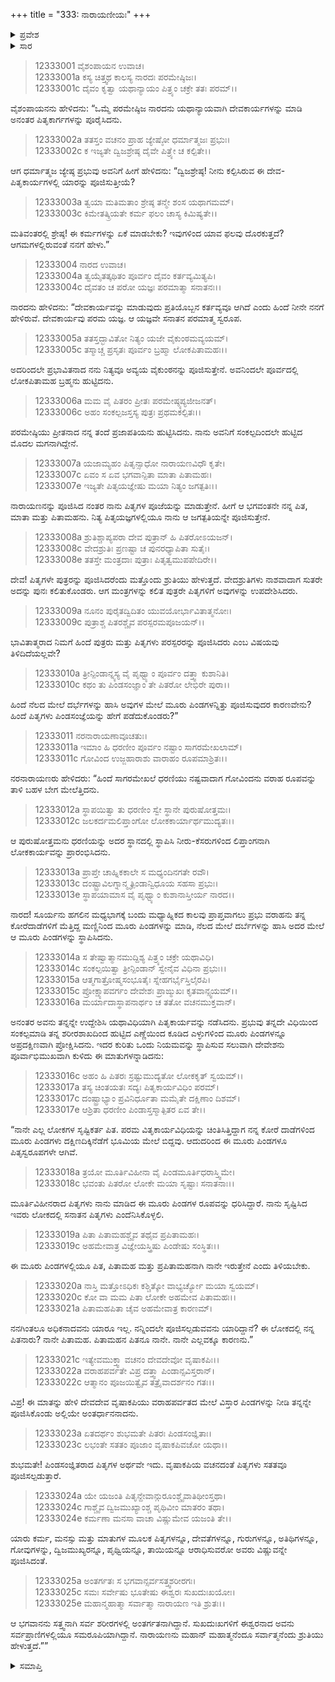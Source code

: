 +++
title = "333: ನಾರಾಯಣೀಯಃ"
+++

<details><summary>ಪ್ರವೇಶ</summary>


।।   ಓಂ ಓಂ ನಮೋ ನಾರಾಯಣಾಯ।।   ಶ್ರೀ ವೇದವ್ಯಾಸಾಯ ನಮಃ ।।

ಶ್ರೀ ಕೃಷ್ಣದ್ವೈಪಾಯನ ವೇದವ್ಯಾಸ ವಿರಚಿತ  

**ಶ್ರೀ ಮಹಾಭಾರತ**

**ಶಾಂತಿ ಪರ್ವ**

**ಮೋಕ್ಷಧರ್ಮ ಪರ್ವ**

**ಅಧ್ಯಾಯ 333**


</details>

<details><summary>ಸಾರ</summary>

ನರನಾರಾಯಣರು ನಾರದನಿಗೆ ವರಾಹಸ್ವಾಮಿಯು ಪಿತೃಪೂಜೆಯ ನಿಯಮವನ್ನು ಸ್ಥಾಪಿಸಿದುದರ ಕುರಿತು ಹೇಳಿದುದು (1-25).


</details>


> 12333001 ವೈಶಂಪಾಯನ ಉವಾಚ।  
12333001a ಕಸ್ಯ ಚಿತ್ತ್ವಥ ಕಾಲಸ್ಯ ನಾರದಃ ಪರಮೇಷ್ಠಿಜಃ।  
12333001c ದೈವಂ ಕೃತ್ವಾ ಯಥಾನ್ಯಾಯಂ ಪಿತ್ರ್ಯಂ ಚಕ್ರೇ ತತಃ ಪರಮ್।।

ವೈಶಂಪಾಯನನು ಹೇಳಿದನು: “ಒಮ್ಮೆ ಪರಮೇಷ್ಠಿಜ ನಾರದನು ಯಥಾನ್ಯಾಯವಾಗಿ ದೇವಕಾರ್ಯಗಳನ್ನು ಮಾಡಿ ಅನಂತರ ಪಿತೃಕಾರ್ಗಗಳನ್ನು ಪೂರೈಸಿದನು.

> 12333002a ತತಸ್ತಂ ವಚನಂ ಪ್ರಾಹ ಜ್ಯೇಷ್ಠೋ ಧರ್ಮಾತ್ಮಜಃ ಪ್ರಭುಃ।  
12333002c ಕ ಇಜ್ಯತೇ ದ್ವಿಜಶ್ರೇಷ್ಠ ದೈವೇ ಪಿತ್ರ್ಯೇ ಚ ಕಲ್ಪಿತೇ।।

ಆಗ ಧರ್ಮಾತ್ಮಜ ಜ್ಯೇಷ್ಠ ಪ್ರಭುವು ಅವನಿಗೆ ಹೀಗೆ ಹೇಳಿದನು: “ದ್ವಿಜಶ್ರೇಷ್ಠ! ನೀನು ಕಲ್ಪಿಸಿರುವ ಈ ದೇವ-ಪಿತೃಕಾರ್ಯಗಳಲ್ಲಿ ಯಾರನ್ನು ಪೂಜಿಸುತ್ತೀಯೆ?

> 12333003a ತ್ವಯಾ ಮತಿಮತಾಂ ಶ್ರೇಷ್ಠ ತನ್ಮೇ ಶಂಸ ಯಥಾಗಮಮ್।  
12333003c ಕಿಮೇತತ್ಕ್ರಿಯತೇ ಕರ್ಮ ಫಲಂ ಚಾಸ್ಯ ಕಿಮಿಷ್ಯತೇ।।

ಮತಿವಂತರಲ್ಲಿ ಶ್ರೇಷ್ಠ! ಈ ಕರ್ಮಗಳನ್ನು ಏಕೆ ಮಾಡಬೇಕು? ಇವುಗಳಿಂದ ಯಾವ ಫಲವು ದೊರಕುತ್ತದೆ? ಆಗಮಗಳಲ್ಲಿರುವಂತೆ ನನಗೆ ಹೇಳು.”

> 12333004 ನಾರದ ಉವಾಚ।  
12333004a ತ್ವಯೈತತ್ಕಥಿತಂ ಪೂರ್ವಂ ದೈವಂ ಕರ್ತವ್ಯಮಿತ್ಯಪಿ।  
12333004c ದೈವತಂ ಚ ಪರೋ ಯಜ್ಞಃ ಪರಮಾತ್ಮಾ ಸನಾತನಃ।।

ನಾರದನು ಹೇಳಿದನು: “ದೇವಕಾರ್ಯವನ್ನು ಮಾಡುವುದು ಪ್ರತಿಯೊಬ್ಬನ ಕರ್ತವ್ಯವೂ ಆಗಿದೆ ಎಂದು ಹಿಂದೆ ನೀನೇ ನನಗೆ ಹೇಳಿರುವೆ. ದೇವಕಾರ್ಯವು ಪರಮ ಯಜ್ಞ. ಆ ಯಜ್ಞವೇ ಸನಾತನ ಪರಮಾತ್ಮ ಸ್ವರೂಪ.

> 12333005a ತತಸ್ತದ್ಭಾವಿತೋ ನಿತ್ಯಂ ಯಜೇ ವೈಕುಂಠಮವ್ಯಯಮ್।  
12333005c ತಸ್ಮಾಚ್ಚ ಪ್ರಸೃತಃ ಪೂರ್ವಂ ಬ್ರಹ್ಮಾ ಲೋಕಪಿತಾಮಹಃ।।

ಅದರಿಂದಲೇ ಪ್ರಭಾವಿತನಾದ ನನು ನಿತ್ಯವೂ ಅವ್ಯಯ ವೈಕುಂಠನನ್ನು ಪೂಜಿಸುತ್ತೇನೆ. ಅವನಿಂದಲೇ ಪೂರ್ವದಲ್ಲಿ ಲೋಕಪಿತಾಮಹ ಬ್ರಹ್ಮನು ಹುಟ್ಟಿದನು.

> 12333006a ಮಮ ವೈ ಪಿತರಂ ಪ್ರೀತಃ ಪರಮೇಷ್ಠ್ಯಪ್ಯಜೀಜನತ್।  
12333006c ಅಹಂ ಸಂಕಲ್ಪಜಸ್ತಸ್ಯ ಪುತ್ರಃ ಪ್ರಥಮಕಲ್ಪಿತಃ।।

ಪರಮೇಷ್ಠಿಯು ಪ್ರೀತನಾದ ನನ್ನ ತಂದೆ ಪ್ರಜಾಪತಿಯನು ಹುಟ್ಟಿಸಿದನು. ನಾನು ಅವನಿಗೆ ಸಂಕಲ್ಪದಿಂದಲೇ ಹುಟ್ಟಿದ ಮೊದಲ ಮಗನಾಗಿದ್ದೇನೆ.

> 12333007a ಯಜಾಮ್ಯಹಂ ಪಿತೃನ್ಸಾಧೋ ನಾರಾಯಣವಿಧೌ ಕೃತೇ।  
12333007c ಏವಂ ಸ ಏವ ಭಗವಾನ್ಪಿತಾ ಮಾತಾ ಪಿತಾಮಹಃ।  
12333007e ಇಜ್ಯತೇ ಪಿತೃಯಜ್ಞೇಷು ಮಯಾ ನಿತ್ಯಂ ಜಗತ್ಪತಿಃ।।

ನಾರಾಯಣನನ್ನು ಪೂಜಿಸಿದ ನಂತರ ನಾನು ಪಿತೃಗಳ ಪೂಜೆಯನ್ನು ಮಾಡುತ್ತೇನೆ. ಹೀಗೆ ಆ ಭಗವಂತನೇ ನನ್ನ ಪಿತ, ಮಾತಾ ಮತ್ತು ಪಿತಾಮಹನು. ನಿತ್ಯ ಪಿತೃಯಜ್ಞಗಳಲ್ಲಿಯೂ ನಾನು ಆ ಜಗತ್ಪತಿಯನ್ನೇ ಪೂಜಿಸುತ್ತೇನೆ.

> 12333008a ಶ್ರುತಿಶ್ಚಾಪ್ಯಪರಾ ದೇವ ಪುತ್ರಾನ್ ಹಿ ಪಿತರೋಽಯಜನ್।  
12333008c ವೇದಶ್ರುತಿಃ ಪ್ರಣಷ್ಟಾ ಚ ಪುನರಧ್ಯಾಪಿತಾ ಸುತೈಃ।  
12333008e ತತಸ್ತೇ ಮಂತ್ರದಾಃ ಪುತ್ರಾಃ ಪಿತೃತ್ವಮುಪಪೇದಿರೇ।।

ದೇವ! ಪಿತೃಗಳೇ ಪುತ್ರರನ್ನು ಪೂಜಿಸಿದರೆಂದು ಮತ್ತೊಂದು ಶ್ರುತಿಯು ಹೇಳುತ್ತದೆ. ವೇದಶ್ರುತಿಗಳು ನಾಶವಾದಾಗ ಸುತರೇ ಅದನ್ನು ಪುನಃ ಕಲಿತುಕೊಂಡರು. ಆಗ ಮಂತ್ರಗಳನ್ನು ಕಲಿತ ಪುತ್ರರೇ ಪಿತೃಗಳಿಗೆ ಅವುಗಳನ್ನು ಉಪದೇಶಿಸಿದರು.

> 12333009a ನೂನಂ ಪುರೈತದ್ವಿದಿತಂ ಯುವಯೋರ್ಭಾವಿತಾತ್ಮನೋಃ।  
12333009c ಪುತ್ರಾಶ್ಚ ಪಿತರಶ್ಚೈವ ಪರಸ್ಪರಮಪೂಜಯನ್।।

ಭಾವಿತಾತ್ಮರಾದ ನಿಮಗೆ ಹಿಂದೆ ಪುತ್ರರು ಮತ್ತು ಪಿತೃಗಳು ಪರಸ್ಪರರನ್ನು ಪೂಜಿಸಿದರು ಎಂಬ ವಿಷಯವು ತಿಳಿದಿದೆಯಲ್ಲವೇ?

> 12333010a ತ್ರೀನ್ಪಿಂಡಾನ್ನ್ಯಸ್ಯ ವೈ ಪೃಥ್ವ್ಯಾಂ ಪೂರ್ವಂ ದತ್ತ್ವಾ ಕುಶಾನಿತಿ।  
12333010c ಕಥಂ ತು ಪಿಂಡಸಂಜ್ಞಾಂ ತೇ ಪಿತರೋ ಲೇಭಿರೇ ಪುರಾ।।

ಹಿಂದೆ ನೆಲದ ಮೇಲೆ ದರ್ಭೆಗಳನ್ನು ಹಾಸಿ ಅವುಗಳ ಮೇಲೆ ಮೂರು ಪಿಂಡಗಳನ್ನಿತ್ತು ಪೂಜಿಸುವುದರ ಕಾರಣವೇನು? ಹಿಂದೆ ಪಿತೃಗಳು ಪಿಂಡಸಂಜ್ಞೆಯನ್ನು ಹೇಗೆ ಪಡೆದುಕೊಂಡರು?”

> 12333011 ನರನಾರಾಯಣಾವೂಚತುಃ।  
12333011a ಇಮಾಂ ಹಿ ಧರಣೀಂ ಪೂರ್ವಂ ನಷ್ಟಾಂ ಸಾಗರಮೇಖಲಾಮ್।  
12333011c ಗೋವಿಂದ ಉಜ್ಜಹಾರಾಶು ವಾರಾಹಂ ರೂಪಮಾಶ್ರಿತಃ।।

ನರನಾರಾಯಣರು ಹೇಳಿದರು: “ಹಿಂದೆ ಸಾಗರಮೇಖಲೆ ಧರಣಿಯು ನಷ್ಟವಾದಾಗ ಗೋವಿಂದನು ವರಾಹ ರೂಪವನ್ನು ತಾಳಿ ಬಹಳ ಬೇಗ ಮೇಲೆತ್ತಿದನು.

> 12333012a ಸ್ಥಾಪಯಿತ್ವಾ ತು ಧರಣೀಂ ಸ್ವೇ ಸ್ಥಾನೇ ಪುರುಷೋತ್ತಮಃ।  
12333012c ಜಲಕರ್ದಮಲಿಪ್ತಾಂಗೋ ಲೋಕಕಾರ್ಯಾರ್ಥಮುದ್ಯತಃ।।

ಆ ಪುರುಷೋತ್ತಮನು ಧರಣಿಯನ್ನು ಅದರ ಸ್ಥಾನದಲ್ಲಿ ಸ್ಥಾಪಿಸಿ ನೀರು-ಕೆಸರುಗಳಿಂದ ಲಿಪ್ತಾಂಗನಾಗಿ ಲೋಕಕಾರ್ಯವನ್ನು ಪ್ರಾರಂಭಿಸಿದನು.

> 12333013a ಪ್ರಾಪ್ತೇ ಚಾಹ್ನಿಕಕಾಲೇ ಸ ಮಧ್ಯಂದಿನಗತೇ ರವೌ।  
12333013c ದಂಷ್ಟ್ರಾವಿಲಗ್ನಾನ್ಮೃತ್ಪಿಂಡಾನ್ವಿಧೂಯ ಸಹಸಾ ಪ್ರಭುಃ।  
12333013e ಸ್ಥಾಪಯಾಮಾಸ ವೈ ಪೃಥ್ವ್ಯಾಂ ಕುಶಾನಾಸ್ತೀರ್ಯ ನಾರದ।।

ನಾರದ! ಸೂರ್ಯನು ಹಗಲಿನ ಮಧ್ಯಭಾಗಕ್ಕೆ ಬಂದು ಮಧ್ಯಾಹ್ನಿಕದ ಕಾಲವು ಪ್ರಾಪ್ತವಾಗಲು ಪ್ರಭು ವರಾಹನು ತನ್ನ ಕೋರೆದಾಡೆಗಳಿಗೆ ಮೆತ್ತಿದ್ದ ಮಣ್ಣಿನಿಂದ ಮೂರು ಪಿಂಡಗಳನ್ನು ಮಾಡಿ, ನೆಲದ ಮೇಲೆ ದರ್ಬೆಗಳನ್ನು ಹಾಸಿ ಅದರ ಮೇಲೆ ಆ ಮೂರು ಪಿಂಡಗಳನ್ನು ಸ್ಥಾಪಿಸಿದನು.

> 12333014a ಸ ತೇಷ್ವಾತ್ಮಾನಮುದ್ದಿಶ್ಯ ಪಿತ್ರ್ಯಂ ಚಕ್ರೇ ಯಥಾವಿಧಿ।  
12333014c ಸಂಕಲ್ಪಯಿತ್ವಾ ತ್ರೀನ್ಪಿಂಡಾನ್ ಸ್ವೇನೈವ ವಿಧಿನಾ ಪ್ರಭುಃ।।  
12333015a ಆತ್ಮಗಾತ್ರೋಷ್ಮಸಂಭೂತೈಃ ಸ್ನೇಹಗರ್ಭೈಸ್ತಿಲೈರಪಿ।  
12333015c ಪ್ರೋಕ್ಷ್ಯಾಪವರ್ಗಂ ದೇವೇಶಃ ಪ್ರಾಙ್ಮುಖಃ ಕೃತವಾನ್ಸ್ವಯಮ್।।  
12333016a ಮರ್ಯಾದಾಸ್ಥಾಪನಾರ್ಥಂ ಚ ತತೋ ವಚನಮುಕ್ತವಾನ್।

ಅನಂತರ ಅವನು ತನ್ನನ್ನೇ ಉದ್ದೇಶಿಸಿ ಯಥಾವಿಧಿಯಾಗಿ ಪಿತೃಕಾರ್ಯವನ್ನು ನಡೆಸಿದನು. ಪ್ರಭುವು ತನ್ನದೇ ವಿಧಿಯಿಂದ ಸಂಕಲ್ಪಮಾಡಿ ತನ್ನ ಶರೀರಶಾಖದಿಂದ ಹುಟ್ಟಿದ ಎಣ್ಣೆಯಿಂದ ಕೂಡಿದ ಎಳ್ಳುಗಳಿಂದ ಮೂರು ಪಿಂಡಗಳನ್ನೂ ಅಪ್ರದಕ್ಷಿಣವಾಗಿ ಪ್ರೋಕ್ಷಿಸಿದನು. ಇದರ ಕುರಿತು ಒಂದು ನಿಯಮವನ್ನು ಸ್ಥಾಪಿಸುವ ಸಲುವಾಗಿ ದೇವೇಶನು ಪೂರ್ವಾಭಿಮುಖವಾಗಿ ಕುಳಿದು ಈ ಮಾತುಗಳನ್ನಾಡಿದನು:

> 12333016c ಅಹಂ ಹಿ ಪಿತರಃ ಸ್ರಷ್ಟುಮುದ್ಯತೋ ಲೋಕಕೃತ್ ಸ್ವಯಮ್।।  
12333017a ತಸ್ಯ ಚಿಂತಯತಃ ಸದ್ಯಃ ಪಿತೃಕಾರ್ಯವಿಧಿಂ ಪರಮ್।  
12333017c ದಂಷ್ಟ್ರಾಭ್ಯಾಂ ಪ್ರವಿನಿರ್ಧೂತಾ ಮಮೈತೇ ದಕ್ಷಿಣಾಂ ದಿಶಮ್।  
12333017e ಆಶ್ರಿತಾ ಧರಣೀಂ ಪಿಂಡಾಸ್ತಸ್ಮಾತ್ಪಿತರ ಏವ ತೇ।।

“ನಾನೇ ಎಲ್ಲ ಲೋಕಗಳ ಸೃಷ್ಟಿಕರ್ತ ಪಿತ. ಪರಮ ವಿತೃಕಾರ್ಯವಿಧಿಯನ್ನು ಚಿಂತಿಸಿತ್ತಿದ್ದಾಗ ನನ್ನ ಕೋರೆ ದಾಡೆಗಳಿಂದ ಮೂರು ಪಿಂಡಗಳು ದಕ್ಷಿಣದಿಕ್ಕಿನೆಡೆಗೆ ಭೂಮಿಯ ಮೇಲೆ ಬಿದ್ದವು. ಆದುದರಿಂದ ಈ ಮೂರು ಪಿಂಡಗಳೂ ಪಿತೃಸ್ವರೂಪಗಳೇ ಆಗಿವೆ.

> 12333018a ತ್ರಯೋ ಮೂರ್ತಿವಿಹೀನಾ ವೈ ಪಿಂಡಮೂರ್ತಿಧರಾಸ್ತ್ವಿಮೇ।  
12333018c ಭವಂತು ಪಿತರೋ ಲೋಕೇ ಮಯಾ ಸೃಷ್ಟಾಃ ಸನಾತನಾಃ।।

ಮೂರ್ತಿವಿಹೀನರಾದ ಪಿತೃಗಳು ನಾನು ಮಾಡಿದ ಈ ಮೂರು ಪಿಂಡಗಳ ರೂಪವನ್ನು ಧರಿಸಿದ್ದಾರೆ. ನಾನು ಸೃಷ್ಟಿಸಿದ ಇವರು ಲೋಕದಲ್ಲಿ ಸನಾತನ ಪಿತೃಗಳು ಎಂದೆನಿಸಿಕೊಳ್ಳಲಿ.

> 12333019a ಪಿತಾ ಪಿತಾಮಹಶ್ಚೈವ ತಥೈವ ಪ್ರಪಿತಾಮಹಃ।  
12333019c ಅಹಮೇವಾತ್ರ ವಿಜ್ಞೇಯಸ್ತ್ರಿಷು ಪಿಂಡೇಷು ಸಂಸ್ಥಿತಃ।।

ಈ ಮೂರು ಪಿಂಡಗಳಲ್ಲಿಯೂ ಪಿತ, ಪಿತಾಮಹ ಮತ್ತು ಪ್ರಪಿತಾಮಹನಾಗಿ ನಾನೇ ಇರುತ್ತೇನೆ ಎಂದು ತಿಳಿಯಬೇಕು.

> 12333020a ನಾಸ್ತಿ ಮತ್ತೋಽಧಿಕಃ ಕಶ್ಚಿತ್ಕೋ ವಾಭ್ಯರ್ಚ್ಯೋ ಮಯಾ ಸ್ವಯಮ್।  
12333020c ಕೋ ವಾ ಮಮ ಪಿತಾ ಲೋಕೇ ಅಹಮೇವ ಪಿತಾಮಹಃ।।  
12333021a ಪಿತಾಮಹಪಿತಾ ಚೈವ ಅಹಮೇವಾತ್ರ ಕಾರಣಮ್।

ನನಗಿಂತಲೂ ಅಧಿಕನಾದವನು ಯಾರೂ ಇಲ್ಲ. ನನ್ನಿಂದಲೇ ಪೂಜಿಸಲ್ಪಡುವವನು ಯಾರಿದ್ದಾನೆ? ಈ ಲೋಕದಲ್ಲಿ ನನ್ನ ಪಿತನಾರು? ನಾನೇ ಪಿತಾಮಹ. ಪಿತಾಮಹನ ಪಿತನೂ ನಾನೇ. ನಾನೇ ಎಲ್ಲವಕ್ಕೂ ಕಾರಣನು.”

> 12333021c ಇತ್ಯೇವಮುಕ್ತ್ವಾ ವಚನಂ ದೇವದೇವೋ ವೃಷಾಕಪಿಃ।।  
12333022a ವರಾಹಪರ್ವತೇ ವಿಪ್ರ ದತ್ತ್ವಾ ಪಿಂಡಾನ್ಸವಿಸ್ತರಾನ್।  
12333022c ಆತ್ಮಾನಂ ಪೂಜಯಿತ್ವೈವ ತತ್ರೈವಾದರ್ಶನಂ ಗತಃ।।

ವಿಪ್ರ! ಈ ಮಾತನ್ನು ಹೇಳಿ ದೇವದೇವ ವೃಷಾಕಪಿಯು ವರಾಹಪರ್ವತದ ಮೇಲೆ ವಿಸ್ತಾರ ಪಿಂಡಗಳನ್ನು ನೀಡಿ ತನ್ನನ್ನೇ ಪೂಜಿಸಿಕೊಂಡು ಅಲ್ಲಿಯೇ ಅಂತರ್ಧಾನನಾದನು.

> 12333023a ಏತದರ್ಥಂ ಶುಭಮತೇ ಪಿತರಃ ಪಿಂಡಸಂಜ್ಞಿತಾಃ।  
12333023c ಲಭಂತೇ ಸತತಂ ಪೂಜಾಂ ವೃಷಾಕಪಿವಚೋ ಯಥಾ।।

ಶುಭಮತೇ! ಪಿಂಡಸಂಜ್ಞಿತರಾದ ಪಿತೃಗಳ ಅರ್ಥವೇ ಇದು. ವೃಷಾಕಪಿಯ ವಚನದಂತೆ ಪಿತೃಗಳು ಸತತವೂ ಪೂಜಿಸಲ್ಪಡುತ್ತಾರೆ.

> 12333024a ಯೇ ಯಜಂತಿ ಪಿತೃನ್ದೇವಾನ್ಗುರೂಂಶ್ಚೈವಾತಿಥೀಂಸ್ತಥಾ।  
12333024c ಗಾಶ್ಚೈವ ದ್ವಿಜಮುಖ್ಯಾಂಶ್ಚ ಪೃಥಿವೀಂ ಮಾತರಂ ತಥಾ।  
12333024e ಕರ್ಮಣಾ ಮನಸಾ ವಾಚಾ ವಿಷ್ಣುಮೇವ ಯಜಂತಿ ತೇ।।

ಯಾರು ಕರ್ಮ, ಮನಸ್ಸು ಮತ್ತು ಮಾತುಗಳ ಮೂಲಕ ಪಿತೃಗಳನ್ನೂ, ದೇವತೆಗಳನ್ನೂ, ಗುರುಗಳನ್ನೂ, ಅತಿಥಿಗಳನ್ನೂ, ಗೋವುಗಳನ್ನು, ದ್ವಿಜಮುಖ್ಯರನ್ನೂ, ಪೃಥ್ವಿಯನ್ನೂ, ತಾಯಿಯನ್ನೂ ಆರಾಧಿಸುವರೋ ಅವರು ವಿಷ್ಣುವನ್ನೇ ಪೂಜಿಸಿದಂತೆ.

> 12333025a ಅಂತರ್ಗತಃ ಸ ಭಗವಾನ್ಸರ್ವಸತ್ತ್ವಶರೀರಗಃ।  
12333025c ಸಮಃ ಸರ್ವೇಷು ಭೂತೇಷು ಈಶ್ವರಃ ಸುಖದುಃಖಯೋಃ।  
12333025e ಮಹಾನ್ಮಹಾತ್ಮಾ ಸರ್ವಾತ್ಮಾ ನಾರಾಯಣ ಇತಿ ಶ್ರುತಃ।।

ಆ ಭಗವಾನನು ಸತ್ತ್ವನಾಗಿ ಸರ್ವ ಶರೀರಗಳಲ್ಲಿ ಅಂತರ್ಗತನಾಗಿದ್ದಾನೆ. ಸುಖದುಃಖಗಳಿಗೆ ಈಶ್ವರನಾದ ಅವನು ಸರ್ವಪ್ರಾಣಿಗಳಲ್ಲಿಯೂ ಸಮರೂಪಿಯಾಗಿದ್ದಾನೆ. ನಾರಾಯಣನು ಮಹಾನ್ ಮಹಾತ್ಮನೆಂದೂ ಸರ್ವಾತ್ಮನೆಂದು ಶ್ರುತಿಯು ಹೇಳುತ್ತದೆ.””


<details><summary>ಸಮಾಪ್ತಿ</summary>
ಇತಿ ಶ್ರೀಮಹಾಭಾರತೇ ಶಾಂತಿ ಪರ್ವಣಿ ಮೋಕ್ಷಧರ್ಮ ಪರ್ವಣಿ ನಾರಾಯಣೀಯೇ ತ್ರಿತ್ರಿಂಶಾಧಿಕತ್ರಿಶತತಮೋಽಧ್ಯಾಯಃ।।  
ಇದು ಶ್ರೀಮಹಾಭಾರತದಲ್ಲಿ ಶಾಂತಿ ಪರ್ವದಲ್ಲಿ ಮೋಕ್ಷಧರ್ಮ ಪರ್ವದಲ್ಲಿ ನಾರಾಯಣೀಯ ಎನ್ನುವ ಮುನ್ನೂರಾಮೂವತ್ಮೂರನೇ ಅಧ್ಯಾಯವು.


</details>
